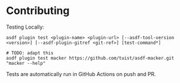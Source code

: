 # Contributing

Testing Locally:

```shell
asdf plugin test <plugin-name> <plugin-url> [--asdf-tool-version <version>] [--asdf-plugin-gitref <git-ref>] [test-command*]

# TODO: adapt this
asdf plugin test macker https://github.com/tuist/asdf-macker.git "macker --help"
```

Tests are automatically run in GitHub Actions on push and PR.
